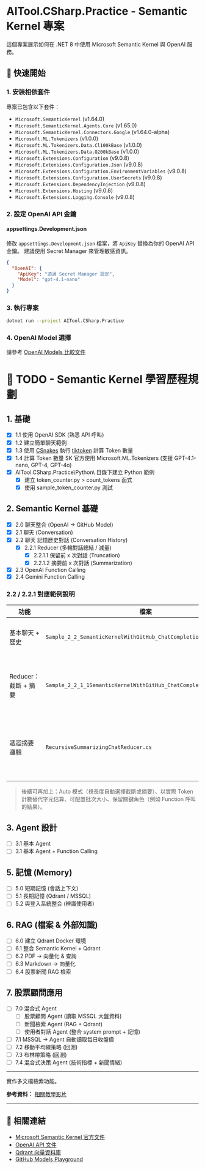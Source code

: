 # AITool.CSharp.Practice - Semantic Kernel 專案

這個專案展示如何在 .NET 8 中使用 Microsoft Semantic Kernel 與 OpenAI 服務。

## 🚀 快速開始

### 1. 安裝相依套件

專案已包含以下套件：

- `Microsoft.SemanticKernel` (v1.64.0)
- `Microsoft.SemanticKernel.Agents.Core` (v1.65.0)
- `Microsoft.SemanticKernel.Connectors.Google` (v1.64.0-alpha)
- `Microsoft.ML.Tokenizers` (v1.0.0)
- `Microsoft.ML.Tokenizers.Data.Cl100kBase` (v1.0.0)
- `Microsoft.ML.Tokenizers.Data.O200kBase` (v1.0.0)
- `Microsoft.Extensions.Configuration` (v9.0.8)
- `Microsoft.Extensions.Configuration.Json` (v9.0.8)
- `Microsoft.Extensions.Configuration.EnvironmentVariables` (v9.0.8)
- `Microsoft.Extensions.Configuration.UserSecrets` (v9.0.8)
- `Microsoft.Extensions.DependencyInjection` (v9.0.8)
- `Microsoft.Extensions.Hosting` (v9.0.8)
- `Microsoft.Extensions.Logging.Console` (v9.0.8)

### 2. 設定 OpenAI API 金鑰

#### appsettings.Development.json

修改 `appsettings.Development.json` 檔案，將 `ApiKey` 替換為你的 OpenAI API 金鑰。
建議使用 Secret Manager 來管理敏感資訊。

```json
{
  "OpenAI": {
    "ApiKey": "透過 Secret Manager 設定",
    "Model": "gpt-4.1-nano"
  }
}
```

### 3. 執行專案

```bash
dotnet run --project AITool.CSharp.Practice
```

### 4. OpenAI Model 選擇

請參考 [OpenAI Models 比較文件](https://platform.openai.com/docs/models/compare)

# 📝 TODO - Semantic Kernel 學習歷程規劃

## 1. 基礎

- [x] 1.1 使用 OpenAI SDK (熟悉 API 呼叫)
- [x] 1.2 建立簡單聊天範例
- [x] 1.3 使用 [CSnakes](https://github.com/tonybaloney/csnakes) 執行 [tiktoken](https://github.com/openai/tiktoken) 計算 Token 數量
- [x] 1.4 計算 Token 數量 SK 官方使用 Microsoft.ML.Tokenizers (支援 GPT-4.1-nano, GPT-4, GPT-4o)
- [x] AITool.CSharp.Practice\Python\ 目錄下建立 Python 範例
  - [x] 建立 token_counter.py > count_tokens 函式
  - [x] 使用 sample_token_counter.py 測試

## 2. Semantic Kernel 基礎

- [x] 2.0 聊天整合 (OpenAI → GitHub Model)
- [x] 2.1 聊天 (Conversation)
- [x] 2.2 聊天 記憶歷史對話 (Conversation History)
  - [x] 2.2.1 Reducer (多輪對話總結 / 減量)
    - [x] 2.2.1.1 保留前 x 次對話 (Truncation)
    - [x] 2.2.1.2 摘要前 x 次對話 (Summarization)
- [x] 2.3 OpenAI Function Calling
- [X] 2.4 Gemini Function Calling

### 2.2 / 2.2.1 對應範例說明

| 功能 | 檔案 | 說明 |
|------|------|------|
| 基本聊天 + 歷史 | `Sample_2_2_SemanticKernelWithGitHub_ChatCompletion_History.cs` | 純記錄所有訊息，不做減量。 |
| Reducer：截斷 + 摘要 | `Sample_2_2_1_1SemanticKernelWithGitHub_ChatCompletion_Reducer.cs` | 示範 2 種策略：保留最近 N 輪、遞迴摘要舊訊息。 |
| 遞迴摘要邏輯 | `RecursiveSummarizingChatReducer.cs` | 自訂 Reducer，超過閾值後壓縮舊訊息為 System 摘要。 |

> 後續可再加上：Auto 模式（視長度自動選擇截斷或摘要）、以實際 Token 計數替代字元估算、可配置批次大小、保留關鍵角色（例如 Function 呼叫的結果）。

## 3. Agent 設計

- [ ] 3.1 基本 Agent
- [ ] 3.1 基本 Agent + Function Calling

## 5. 記憶 (Memory)

- [ ] 5.0 短期記憶 (會話上下文)
- [ ] 5.1 長期記憶 (Qdrant / MSSQL)
- [ ] 5.2 與登入系統整合 (辨識使用者)

## 6. RAG (檔案 & 外部知識)

- [ ] 6.0 建立 Qdrant Docker 環境
- [ ] 6.1 整合 Semantic Kernel + Qdrant
- [ ] 6.2 PDF → 向量化 & 查詢
- [ ] 6.3 Markdown → 向量化
- [ ] 6.4 股票新聞 RAG 檢索

## 7. 股票顧問應用

- [ ] 7.0 混合式 Agent
    - [ ] 股票顧問 Agent (讀取 MSSQL 大盤資料)
    - [ ] 新聞檢索 Agent (RAG + Qdrant)
    - [ ] 使用者對話 Agent (整合 system prompt + 記憶)
- [ ] 7.1 MSSQL → Agent 自動讀取每日收盤價
- [ ] 7.2 移動平均線策略 (回測)
- [ ] 7.3 布林帶策略 (回測)
- [ ] 7.4 混合式決策 Agent (技術指標 + 新聞情緒)

---

實作多文檔檢索功能。

**參考資料：** [相關教學影片](https://www.youtube.com/watch?v=ujgf9g4ajus)

---

## 🔗 相關連結

- [Microsoft Semantic Kernel 官方文件](https://learn.microsoft.com/en-us/semantic-kernel/)
- [OpenAI API 文件](https://platform.openai.com/docs)
- [Qdrant 向量資料庫](https://qdrant.tech/)
- [GitHub Models Playground](https://github.com/marketplace/models)
 